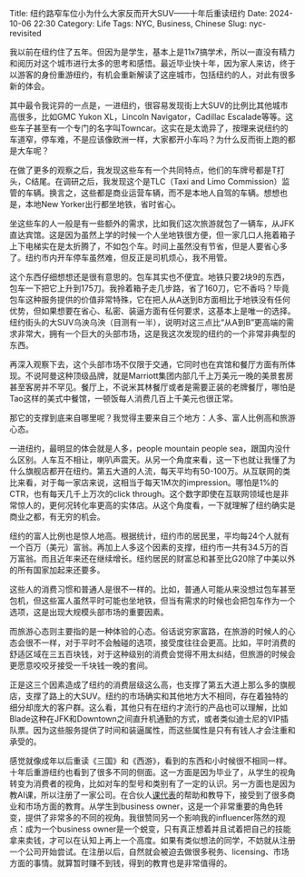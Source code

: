 Title: 纽约路窄车位小为什么大家反而开大SUV——十年后重读纽约
Date: 2024-10-06 22:30
Category: Life
Tags: NYC, Business, Chinese
Slug: nyc-revisited

我以前在纽约住了五年。但因为是学生，基本上是11x7搞学术，所以一直没有精力和阅历对这个城市进行太多的思考和感悟。最近毕业快十年，因为家人来访，终于以游客的身份重游纽约，有机会重新解读了这座城市，包括纽约的人，对此有很多新的体会。

其中最令我诧异的一点是，一进纽约，很容易发现街上大SUV的比例比其他城市高很多，比如GMC Yukon XL，Lincoln Navigator，Cadillac Escalade等等。这些车子甚至有一个专门的名字叫Towncar。这实在是太诡异了，按理来说纽约的车道窄，停车难，不是应该像欧洲一样，大家都开小车吗？为什么反而街上跑的都是大车呢？

在做了更多的观察之后，我发现这些车有一个共同特点，他们的车牌号都是T打头，C结尾。在调研之后，我发现这个是TLC（Taxi and Limo Commission）监管的车辆。换言之，这些都是商业运营车辆，而不是本地人自驾的车辆。想想也是，本地New Yorker出行都坐地铁，省时省心。

坐这些车的人一般是有一些额外的需求，比如我们这次旅游就包了一辆车，从JFK直达宾馆。这是因为虽然上学的时候一个人坐地铁很方便，但一家几口人拖着箱子上下电梯实在是太折腾了，不如包个车。时间上虽然没有节省，但是人要省心多了。纽约市内开车停车虽然难，但反正是司机烦心，我不用管。

这个东西仔细想想还是很有意思的。包车其实也不便宜。地铁只要2块9的东西，包车一下把它上升到175刀。我拎着箱子走几步路，省了160刀，它不香吗？毕竟包车这种服务提供的价值非常特殊，它在把人从A送到B方面相比于地铁没有任何优势，但如果想要在省心、私密、装逼方面有任何要求，这基本上是唯一的选择。纽约街头的大SUV乌泱乌泱（目测有一半），说明对这三点比“从A到B”更高端的需求非常大，拥有一个巨大的头部市场，这是我这次发现的纽约的一个非常非典型的东西。

再深入观察下去，这个头部市场不仅限于交通，它同时也在宾馆和餐厅方面有所体现。不说阿曼这种顶级品牌，就是Marriott集团内部几千上万美元一晚的美景套房甚至客房并不罕见。餐厅上，不说米其林餐厅或者是需要正装的老牌餐厅，哪怕是Tao这样的美式中餐馆，一顿饭每人消费几百上千美元也很正常。

那它的支撑到底来自哪里呢？我觉得主要来自三个地方：人多、富人比例高和旅游心态。

一进纽约，最明显的体会就是人多，people mountain people sea，跟国内没什么区别。人车互不相让，喇叭声震天。从另一个角度来看，这一下也就让我懂了为什么旗舰店都开在纽约。第五大道的人流，每天平均有50-100万。从互联网的类比来看，对于每一家店来说，这相当于每天1M次的impression。哪怕是1%的CTR，也有每天几千上万次的click through。这个数字即使在互联网领域也是非常惊人的，更何况转化率更高的实体店。从这个角度看，一下就理解了纽约确实是商业之都，有无穷的机会。

纽约的富人比例也是惊人地高。根据统计，纽约市的居民里，平均每24个人就有一个百万（美元）富翁。再加上人多这个因素的支撑，纽约市一共有34.5万的百万富翁。而且近年来还在继续增长。纽约居民的财富总和甚至比G20除了中美以外的所有国家加起来还要多。

这些人的消费习惯和普通人是很不一样的。比如，普通人可能从来没想过包车甚至包机，但这些富人虽然平时可能也坐地铁，但当有需求的时候也会把包车作为一个选项，这是出现大规模头部市场的重要因素。

而旅游心态则主要指的是一种体验的心态。俗话说穷家富路，在旅游的时候人的心态会很不一样，对于平时不会触碰的选项，接受度往往会更高。比如，平时消费的舒适区域在三五百块钱，对于这种级别的消费会觉得不用太纠结，但旅游的时候会更愿意咬咬牙接受一千块钱一晚的套间。

正是这三个因素造成了纽约的消费层级这么高，也支撑了第五大道上那么多的旗舰店，支撑了路上的大SUV。纽约的市场确实和其他地方大不相同，存在着独特的细分却庞大的客户群。这么看，其他只有在纽约才流行的产品也可以理解，比如Blade这种在JFK和Downtown之间直升机通勤的方式，或者类似迪士尼的VIP插队票。因为这些服务提供了时间和装逼属性，而这些属性是只有有钱人才会注重和承受的。

感觉就像成年以后重读《三国》和《西游》，看到的东西和小时候很不相同一样。十年后重游纽约也看到了很多不同的侧面。这一方面是因为毕业了，从学生的视角转变为消费者的视角，比如对车的型号和类别有了一定的认识。另一方面也是因为教AI课，所以注册了一家公司。在合伙人[课代表](http://superlinear.academy/)的帮助和教导下，接受到了很多商业和市场方面的教育。从学生到business owner，这是一个非常重要的角色转变，提供了非常多的不同的视角。我很赞同另一个影响我的influencer陈然的观点：成为一个business owner是一个蜕变，只有真正想着并且试着把自己的技能拿来卖钱，才可以在认知上再上一个高度。如果有类似想法的同学，不妨就从注册一个公司开始尝试。在注册以后，自然就会被迫去做很多税务、licensing、市场方面的事情。就算暂时赚不到钱，得到的教育也是非常值得的。